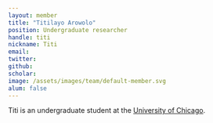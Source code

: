 ```yaml
---
layout: member
title: "Titilayo Arowolo"
position: Undergraduate researcher
handle: titi
nickname: Titi
email: 
twitter: 
github: 
scholar: 
image: /assets/images/team/default-member.svg
alum: false
---
```

Titi is an undergraduate student at the [University of Chicago][1].

[1]: http://www.uchicago.edu
